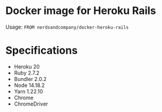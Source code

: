# Docker image for Heroku Rails

Usage: `FROM nerdsandcompany/docker-heroku-rails`

# Specifications

* Heroku 20
* Ruby 2.7.2
* Bundler 2.0.2
* Node 14.18.2
* Yarn 1.22.10
* Chrome
* ChromeDriver
